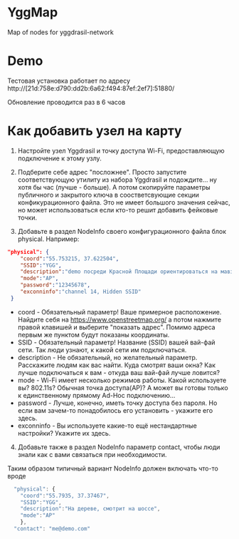 # YggMap
Map of nodes for yggdrasil-network

# Demo

Тестовая установка работает по адресу http://[21d:758e:d790:dd2b:6a62:f494:87ef:2ef7]:51880/

Обновление проводится раз в 6 часов

# Как добавить узел на карту

1. Настройте узел Yggdrasil и точку доступа Wi-Fi, предоставляющую подключение к этому узлу.

2. Подберите себе адрес "посложнее". Просто запустите соответствующую утилиту из набора Yggdrasil и подождите... ну хотя бы час (лучше - больше). А потом скопируйте параметры публичного и закрытого ключа в соостветсвующие секции конфикурационного файла.
Это не имеет большого значения сейчас, но может использоваться если кто-то решит добавить фейковые точки.

3. Добавьте в раздел NodeInfo своего конфигурационного файла блок physical. Например:
```json
"physical": {
    "coord":"55.753215, 37.622504",
    "SSID":"YGG",
    "description":"demo посреди Красной Площади ориентироваться на мавзолей",
    "mode":"AP",
    "password":"12345678",
    "exconninfo":"channel 14, Hidden SSID"
 }
 ```
  
 * coord - Обязательный параметр! Ваше примерное расположение. Найдите себя на https://www.openstreetmap.org/ а потом нажмите правой клавишей и выберите "показать адрес". Помимо адреса первым же пунктом будут показаны координаты.
 * SSID - Обязательный параметр! Название (SSID) вашей вай-фай сети. Так люди узнают, к какой сети им подключаться.
 * description - Не обязательный, но желательный параметр. Расскажите людям как вас найти. Куда смотрят ваши окна? Как лучше подключаться к вам - откуда ваш вай-фай лучше ловится?
 * mode - Wi-Fi имеет несколько режимов работы. Какой используете вы? 802.11s? Обычная точка доступа(AP)? А может вы готовы только к единственному прямому Ad-Hoc подключению...
 * password - Лучше, конечно, иметь точку доступа без пароля. Но если вам зачем-то понадобилось его установить - укажите его здесь.
 * exconninfo - Вы используете какие-то ещё нестандартные настройки? Укажите их здесь.
  
4. Добавьте также в раздел NodeInfo параметр contact, чтобы люди знали как с вами связаться при необходимости.

Таким образом типичный вариант NodeInfo должен включать что-то вроде 
```javascript
  "physical": {
    "coord":"55.7935, 37.37467",
    "SSID":"YGG",
    "description":"На дереве, смотрит на шоссе",
    "mode":"AP"
    },
  "contact": "me@demo.com"
```
